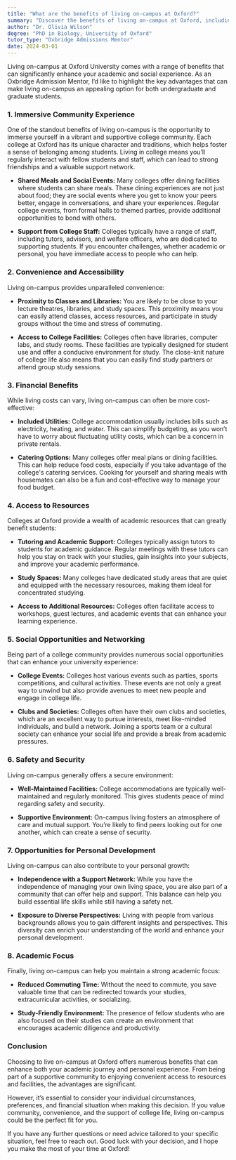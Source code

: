 ```yaml
---
title: "What are the benefits of living on-campus at Oxford?"
summary: "Discover the benefits of living on-campus at Oxford, including a vibrant community, enhanced academic experience, and social opportunities for students."
author: "Dr. Olivia Wilson"
degree: "PhD in Biology, University of Oxford"
tutor_type: "Oxbridge Admissions Mentor"
date: 2024-03-01
---
```


Living on-campus at Oxford University comes with a range of benefits that can significantly enhance your academic and social experience. As an Oxbridge Admission Mentor, I’d like to highlight the key advantages that can make living on-campus an appealing option for both undergraduate and graduate students.

### 1. Immersive Community Experience

One of the standout benefits of living on-campus is the opportunity to immerse yourself in a vibrant and supportive college community. Each college at Oxford has its unique character and traditions, which helps foster a sense of belonging among students. Living in college means you’ll regularly interact with fellow students and staff, which can lead to strong friendships and a valuable support network. 

* **Shared Meals and Social Events:** Many colleges offer dining facilities where students can share meals. These dining experiences are not just about food; they are social events where you get to know your peers better, engage in conversations, and share your experiences. Regular college events, from formal halls to themed parties, provide additional opportunities to bond with others.

* **Support from College Staff:** Colleges typically have a range of staff, including tutors, advisors, and welfare officers, who are dedicated to supporting students. If you encounter challenges, whether academic or personal, you have immediate access to people who can help.

### 2. Convenience and Accessibility

Living on-campus provides unparalleled convenience:

* **Proximity to Classes and Libraries:** You are likely to be close to your lecture theatres, libraries, and study spaces. This proximity means you can easily attend classes, access resources, and participate in study groups without the time and stress of commuting.

* **Access to College Facilities:** Colleges often have libraries, computer labs, and study rooms. These facilities are typically designed for student use and offer a conducive environment for study. The close-knit nature of college life also means that you can easily find study partners or attend group study sessions.

### 3. Financial Benefits

While living costs can vary, living on-campus can often be more cost-effective:

* **Included Utilities:** College accommodation usually includes bills such as electricity, heating, and water. This can simplify budgeting, as you won’t have to worry about fluctuating utility costs, which can be a concern in private rentals.

* **Catering Options:** Many colleges offer meal plans or dining facilities. This can help reduce food costs, especially if you take advantage of the college's catering services. Cooking for yourself and sharing meals with housemates can also be a fun and cost-effective way to manage your food budget.

### 4. Access to Resources

Colleges at Oxford provide a wealth of academic resources that can greatly benefit students:

* **Tutoring and Academic Support:** Colleges typically assign tutors to students for academic guidance. Regular meetings with these tutors can help you stay on track with your studies, gain insights into your subjects, and improve your academic performance.

* **Study Spaces:** Many colleges have dedicated study areas that are quiet and equipped with the necessary resources, making them ideal for concentrated studying.

* **Access to Additional Resources:** Colleges often facilitate access to workshops, guest lectures, and academic events that can enhance your learning experience.

### 5. Social Opportunities and Networking

Being part of a college community provides numerous social opportunities that can enhance your university experience:

* **College Events:** Colleges host various events such as parties, sports competitions, and cultural activities. These events are not only a great way to unwind but also provide avenues to meet new people and engage in college life.

* **Clubs and Societies:** Colleges often have their own clubs and societies, which are an excellent way to pursue interests, meet like-minded individuals, and build a network. Joining a sports team or a cultural society can enhance your social life and provide a break from academic pressures.

### 6. Safety and Security

Living on-campus generally offers a secure environment:

* **Well-Maintained Facilities:** College accommodations are typically well-maintained and regularly monitored. This gives students peace of mind regarding safety and security.

* **Supportive Environment:** On-campus living fosters an atmosphere of care and mutual support. You’re likely to find peers looking out for one another, which can create a sense of security.

### 7. Opportunities for Personal Development

Living on-campus can also contribute to your personal growth:

* **Independence with a Support Network:** While you have the independence of managing your own living space, you are also part of a community that can offer help and support. This balance can help you build essential life skills while still having a safety net.

* **Exposure to Diverse Perspectives:** Living with people from various backgrounds allows you to gain different insights and perspectives. This diversity can enrich your understanding of the world and enhance your personal development.

### 8. Academic Focus

Finally, living on-campus can help you maintain a strong academic focus:

* **Reduced Commuting Time:** Without the need to commute, you save valuable time that can be redirected towards your studies, extracurricular activities, or socializing.

* **Study-Friendly Environment:** The presence of fellow students who are also focused on their studies can create an environment that encourages academic diligence and productivity.

### Conclusion

Choosing to live on-campus at Oxford offers numerous benefits that can enhance both your academic journey and personal experience. From being part of a supportive community to enjoying convenient access to resources and facilities, the advantages are significant. 

However, it’s essential to consider your individual circumstances, preferences, and financial situation when making this decision. If you value community, convenience, and the support of college life, living on-campus could be the perfect fit for you. 

If you have any further questions or need advice tailored to your specific situation, feel free to reach out. Good luck with your decision, and I hope you make the most of your time at Oxford!
    